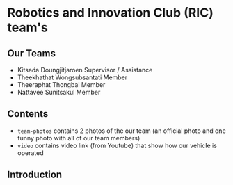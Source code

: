 # Robotics and Innovation Club (RIC) team's

## Our Teams
- Kitsada      Doungjitjaroen  Supervisor / Assistance
- Theekhathat  Wongsubsantati  Member
- Theeraphat   Thongbai        Member
- Nattavee     Sunitsakul      Member

## Contents
- ```team-photos``` contains 2 photos of the our team (an official photo and one funny photo with all of our team members)
- ```video``` contains video link (from Youtube) that show how our vehicle is operated 

## Introduction 
